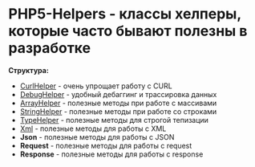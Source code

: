 # PHP5-Helpers - классы хелперы, которые часто бывают полезны в разработке

**Структура:**

* [CurlHelper](https://github.com/darkfriend/php5-curl) - очень упрощает работу с CURL
* [DebugHelper](https://github.com/darkfriend/php5-debug) - удобный дебаггинг и трассировка данных
* [ArrayHelper](https://github.com/darkfriend/php5-array) - полезные методы при работе с массивами
* [StringHelper](https://github.com/darkfriend/php5-string) - полезные методы при работе со строками
* [TypeHelper](https://github.com/darkfriend/php5-type) - полезные методы для строгой тепизации
* [Xml](https://github.com/darkfriend/php5-xml) - полезные методы для работы с XML
* **Json** - полезные методы для работы с JSON
* **Request** - полезные методы для работы с request
* **Response** - полезные методы для работы с response